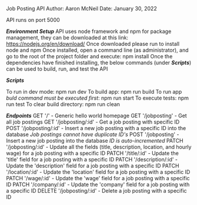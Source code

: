 Job Posting API
Author: Aaron McNeil
Date: January 30, 2022


API runs on port 5000


***Environment Setup***
API uses node framework and npm for package management, they can be downloaded at this link: https://nodejs.org/en/download/
Once downloaded please run to install node and npm
Once installed, open a command line (as administrator), and go to the root of the project folder and execute: npm install
Once the dependencies have finished installing, the below commands (under ***Scripts***) can be used to build, run, and test the API

***Scripts***

To run in dev mode: npm run dev
To build app: npm run build
To run app *buld command must be executed first*: npm run start
To execute tests: npm run test
To clear build directory: npm run clean


***Endpoints***
GET    '/'                - Generic hello world homepage
GET    '/jobposting'      - Get all job postings
GET    '/jobposting/:id'  - Get a job posting with specific ID
POST   '/jobposting/:id'  - Insert a new job posting with a specific ID into the database *Job postings cannot have duplicate ID's*
POST   '/jobposting'      - Insert a new job posting into the database *ID is auto-incremented*
PATCH  '/jobposting/:id'  - Update all the fields (title, description, location, and hourly wage) for a job posting with a specific ID
PATCH  '/title/:id'       - Update the 'title' field for a job posting with a specific ID
PATCH  '/description/:id' - Update the 'description' field for a job posting with a specific ID
PATCH  '/location/:id'    - Update the 'location' field for a job posting with a specific ID
PATCH  '/wage/:id'        - Update the 'wage' field for a job posting with a specific ID
PATCH  '/company/:id'     - Update the 'company' field for a job posting with a specific ID
DELETE '/jobposting/:id'  - Delete a job posting with a specific ID